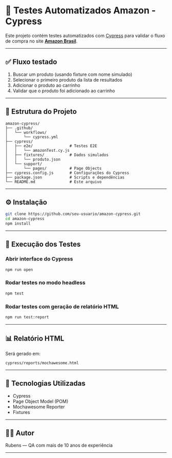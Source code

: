 # 🛒 Testes Automatizados Amazon - Cypress

Este projeto contém testes automatizados com [Cypress](https://www.cypress.io/) para validar o fluxo de compra no site **[Amazon Brasil](https://www.amazon.com.br/)**.

---

## ✅ Fluxo testado

1. Buscar um produto (usando fixture com nome simulado)
2. Selecionar o primeiro produto da lista de resultados
3. Adicionar o produto ao carrinho
4. Validar que o produto foi adicionado ao carrinho

---

## 🧱 Estrutura do Projeto

```
amazon-cypress/
├── .github/
│   └── workflows/
│       └── cypress.yml
├── cypress/
│   ├── e2e/                # Testes E2E
│   │   └── amazonTest.cy.js
│   ├── fixtures/           # Dados simulados
│   │   └── produto.json
│   └── support/
│       └── pages/          # Page Objects
├── cypress.config.js       # Configurações do Cypress
├── package.json            # Scripts e dependências
└── README.md               # Este arquivo
```

---

## ⚙️ Instalação

```bash
git clone https://github.com/seu-usuario/amazon-cypress.git
cd amazon-cypress
npm install
```

---

## 🚀 Execução dos Testes

### Abrir interface do Cypress

```bash
npm run open
```

### Rodar testes no modo headless

```bash
npm test
```

### Rodar testes com geração de relatório HTML

```bash
npm run test:report
```

---

## 📊 Relatório HTML

Será gerado em:

```
cypress/reports/mochawesome.html
```

---

## 🧪 Tecnologias Utilizadas

- Cypress
- Page Object Model (POM)
- Mochawesome Reporter
- Fixtures

---

## 👨‍💻 Autor

Rubens — QA com mais de 10 anos de experiência

---
#
